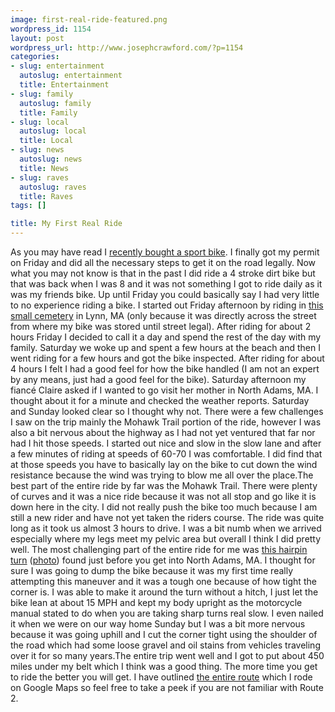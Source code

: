 ```yaml
--- 
image: first-real-ride-featured.png
wordpress_id: 1154
layout: post
wordpress_url: http://www.josephcrawford.com/?p=1154
categories: 
- slug: entertainment
  autoslug: entertainment
  title: Entertainment
- slug: family
  autoslug: family
  title: Family
- slug: local
  autoslug: local
  title: Local
- slug: news
  autoslug: news
  title: News
- slug: raves
  autoslug: raves
  title: Raves
tags: []

title: My First Real Ride
---
```

As you may have read I [recently bought a sport bike](http://www.josephcrawford.com/2010/06/14/our-new-bike/).  I finally got my permit on Friday and did all the necessary steps to get it on the road legally.  Now what you may not know is that in the past I did ride a 4 stroke dirt bike but that was back when I was 8 and it was not something I got to ride daily as it was my friends bike.  Up until Friday you could basically say I had very little to no experience riding a bike.  I started out Friday afternoon by riding in [this small cemetery](http://maps.google.com/?ie=UTF8&hq=&hnear=41+Grant+St,+Lynn,+Essex,+Massachusetts+01902&t=h&ll=42.489615,-70.971159&spn=0.003216,0.008256&z=18) in Lynn, MA (only because it was directly across the street from where my bike was stored until street legal).  After riding for about 2 hours Friday I decided to call it a day and spend the rest of the day with my family.  Saturday we woke up and spent a few hours at the beach and then I went riding for a few hours and got the bike inspected.  After riding for about 4 hours I felt I had a good feel for how the bike handled (I am not an expert by any means, just had a good feel for the bike).  Saturday afternoon my fiancé Claire asked if I wanted to go visit her mother in North Adams, MA.  I thought about it for a minute and checked the weather reports.  Saturday and Sunday looked clear so I thought why not.  There were a few challenges I saw on the trip mainly the Mohawk Trail portion of the ride, however I was also a bit nervous about the highway as I had not yet ventured that far nor had I hit those speeds.  I started out nice and slow in the slow lane and after a few minutes of riding at speeds of 60-70 I was comfortable.  I did find that at those speeds you have to basically lay on the bike to cut down the wind resistance because the wind was trying to blow me all over the place.The best part of the entire ride by far was the Mohawk Trail.  There were plenty of curves and it was a nice ride because it was not all stop and go like it is down here in the city.  I did not really push the bike too much because I am still a new rider and have not yet taken the riders course.  The ride was quite long as it took us almost 3 hours to drive.  I was a bit numb when we arrived especially where my legs meet my pelvic area but overall I think I did pretty well.  The most challenging part of the entire ride for me was [this hairpin turn](http://maps.google.com/maps?f=q&source=s_q&hl=en&geocode=&q=&sll=42.700915,-73.108715&sspn=0.102564,0.264187&g=north+adams,+ma&ie=UTF8&hq=&hnear=&ll=42.708575,-73.062692&spn=0.003205,0.008256&t=h&z=18) ([photo](http://www.panoramio.com/photo/2817232)) found just before you get into North Adams, MA.  I thought for sure I was going to dump the bike because it was my first time really attempting this maneuver and it was a tough one because of how tight the corner is.  I was able to make it around the turn without a hitch, I just let the bike lean at about 15 MPH and kept my body upright as the motorcycle manual stated to do when you are taking sharp turns real slow.  I even nailed it when we were on our way home Sunday but I was a bit more nervous because it was going uphill and I cut the corner tight using the shoulder of the road which had some loose gravel and oil stains from vehicles traveling over it for so many years.The entire trip went well and I got to put about 450 miles under my belt which I think was a good thing.  The more time you get to ride the better you will get.  I have outlined [the entire route](http://maps.google.com/maps?f=d&source=s_d&saddr=Lynn,+MA&daddr=42.450821,-71.368561+to:North+Adams,+MA&geocode=Fcv9hwIdimXF-ymv5YJtMg7jiTFTSGu3IT5Jiw%3B%3BFXOQiwIdFXOk-ynrUOrlibfgiTHtlMw7a4djTg&hl=en&mra=dpe&mrcr=0&mrsp=1&sz=10&via=1&sll=42.560161,-71.716003&sspn=0.822359,2.113495&ie=UTF8&ll=42.724821,-71.548462&spn=1.640352,4.22699&t=h&z=9) which I rode on Google Maps so feel free to take a peek if you are not familiar with Route 2.
